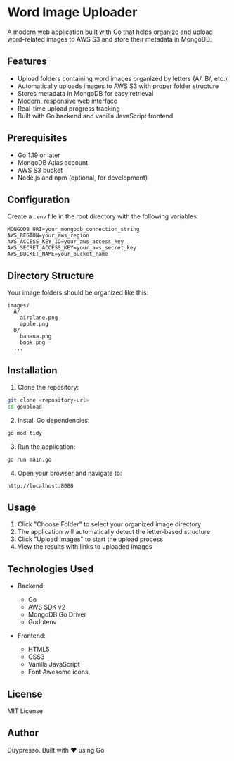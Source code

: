 # Word Image Uploader

A modern web application built with Go that helps organize and upload word-related images to AWS S3 and store their metadata in MongoDB.

## Features

- Upload folders containing word images organized by letters (A/, B/, etc.)
- Automatically uploads images to AWS S3 with proper folder structure
- Stores metadata in MongoDB for easy retrieval
- Modern, responsive web interface
- Real-time upload progress tracking
- Built with Go backend and vanilla JavaScript frontend

## Prerequisites

- Go 1.19 or later
- MongoDB Atlas account
- AWS S3 bucket
- Node.js and npm (optional, for development)

## Configuration

Create a `.env` file in the root directory with the following variables:

```env
MONGODB_URI=your_mongodb_connection_string
AWS_REGION=your_aws_region
AWS_ACCESS_KEY_ID=your_aws_access_key
AWS_SECRET_ACCESS_KEY=your_aws_secret_key
AWS_BUCKET_NAME=your_bucket_name
```

## Directory Structure

Your image folders should be organized like this:
```
images/
  A/
    airplane.png
    apple.png
  B/
    banana.png
    book.png
  ...
```

## Installation

1. Clone the repository:
```bash
git clone <repository-url>
cd goupload
```

2. Install Go dependencies:
```bash
go mod tidy
```

3. Run the application:
```bash
go run main.go
```

4. Open your browser and navigate to:
```
http://localhost:8080
```

## Usage

1. Click "Choose Folder" to select your organized image directory
2. The application will automatically detect the letter-based structure
3. Click "Upload Images" to start the upload process
4. View the results with links to uploaded images

## Technologies Used

- Backend:
  - Go
  - AWS SDK v2
  - MongoDB Go Driver
  - Godotenv

- Frontend:
  - HTML5
  - CSS3
  - Vanilla JavaScript
  - Font Awesome icons

## License

MIT License

## Author

Duypresso. Built with ❤️ using Go
